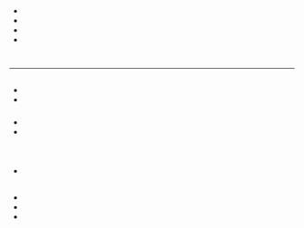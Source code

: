 # 

## 



### 





![]()

### 

[]()





![]()

![]()

## 

### 



### 

[]()

- 
- 
- 
- 

![]()

![]()

---



## 









## 



- 

- 

### 



#### 



- 
- 



#### 





### 





### 



![]()

## 

- 



## 

- []()
- []()
- []()

